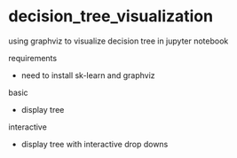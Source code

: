 # decision_tree_visualization
using graphviz to visualize decision tree in jupyter notebook

requirements
* need to install sk-learn and graphviz

basic
* display tree


interactive
* display tree with interactive drop downs
